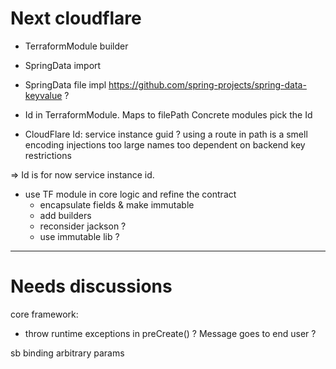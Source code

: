 
# Next cloudflare

- TerraformModule builder
- SpringData import
- SpringData file impl https://github.com/spring-projects/spring-data-keyvalue ?

- Id in TerraformModule. Maps to filePath
    Concrete modules pick the Id
     
- CloudFlare Id: service instance guid ?
    using a route in path is a smell
        encoding
        injections
        too large names
        too dependent on backend key restrictions

=> Id is for now service instance id.

- use TF module in core logic and refine the contract
    - encapsulate fields & make immutable
    - add builders
    - reconsider jackson ?
    - use immutable lib ?

---------------
# Needs discussions


core framework:
- throw runtime exceptions in preCreate() ? Message goes to end user ?

sb binding
arbitrary params


